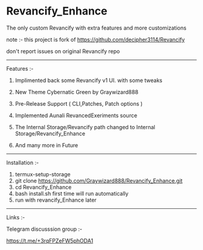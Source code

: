 # Revancify_Enhance
The only custom Revancify with extra features and more customizations

note :- this project is fork of https://github.com/decipher3114/Revancify

don't report issues on original Revancify repo

____________________________________
Features :- 
1) Implimented back some Revancify v1 UI. with some tweaks 

2) New Theme Cybernatic Green by Graywizard888
3) Pre-Release Support ( CLI,Patches, Patch options )
4) Implemented Aunali RevancedExeriments source
5) The Internal Storage/Revancify path changed to Internal Storage/Revancify_Enhance

6) And many more in Future
____________________________________

Installation :-

1) termux-setup-storage
2) git clone https://github.com/Graywizard888/Revancify_Enhance.git
3) cd Revancify_Enhance
4) bash install.sh first time will run automatically
5) run with revancify_Enhance later
____________________________________

Links :-

Telegram discusssion group :-

https://t.me/+3rqFPZeFW5phODA1


